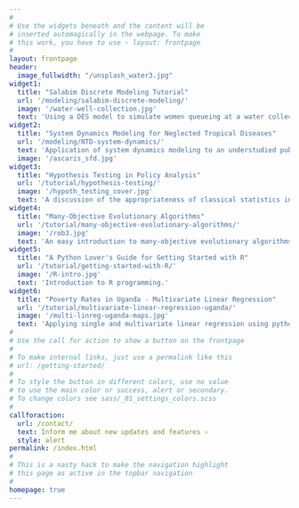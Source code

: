 ```yaml
---
#
# Use the widgets beneath and the content will be
# inserted automagically in the webpage. To make
# this work, you have to use › layout: frontpage
#
layout: frontpage
header:
  image_fullwidth: "/unsplash_water3.jpg"
widget1:
  title: "Salabim Discrete Modeling Tutorial"
  url: '/modeling/salabim-discrete-modeling/'
  image: '/water-well-collection.jpg'
  text: 'Using a DES model to simulate women queueing at a water collection point.'
widget2:
  title: "System Dynamics Modeling for Neglected Tropical Diseases"
  url: '/modeling/NTD-system-dynamics/'
  text: 'Application of system dynamics modeling to an understudied public health problem.'
  image: '/ascaris_sfd.jpg'
widget3:
  title: "Hypothesis Testing in Policy Analysis"
  url: '/tutorial/hypothesis-testing/'
  image: '/hypoth_testing_cover.jpg'
  text: 'A discussion of the appropriateness of classical statistics including hypothesis testing in complex policy analysis problems.'
widget4:
  title: "Many-Objective Evolutionary Algorithms"
  url: '/tutorial/many-objective-evolutionary-algorithms/'
  image: '/rob3.jpg'
  text: 'An easy introduction to many-objective evolutionary algorithms and what they mean for policy analysis.'
widget5:
  title: "A Python Lover's Guide for Getting Started with R"
  url: '/tutorial/getting-started-with-R/'
  image: '/R-intro.jpg'
  text: 'Introduction to R programming.'
widget6:
  title: "Poverty Rates in Uganda - Multivariate Linear Regression"
  url: '/tutorial/multivariate-linear-regression-uganda/'
  image: '/multi-linreg-uganda-maps.jpg'
  text: 'Applying single and multivariate linear regression using python to a global policy problem.'
#
# Use the call for action to show a button on the frontpage
#
# To make internal links, just use a permalink like this
# url: /getting-started/
#
# To style the button in different colors, use no value
# to use the main color or success, alert or secondary.
# To change colors see sass/_01_settings_colors.scss
#
callforaction:
  url: /contact/
  text: Inform me about new updates and features ›
  style: alert
permalink: /index.html
#
# This is a nasty hack to make the navigation highlight
# this page as active in the topbar navigation
#
homepage: true
---
```


<!-- ![exploratory versus predictive modeling]({{site.baseurl}}/images/unsplashC2.jpg)
 -->
<!-- Exploratory Modeling Tips -->

